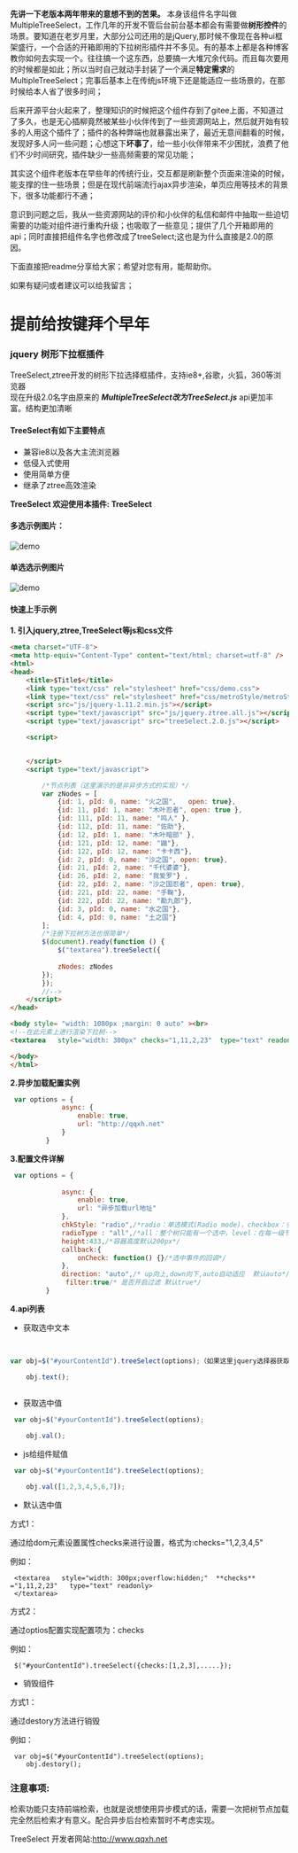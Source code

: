 **先讲一下老版本两年带来的意想不到的苦果。**
本身该组件名字叫做MultipleTreeSelect，工作几年的开发不管后台前台基本都会有需要做**树形控件**的场景。要知道在老岁月里，大部分公司还用的是jQuery,那时候不像现在各种ui框架盛行，一个合适的开箱即用的下拉树形插件并不多见。有的基本上都是各种博客教你如何去实现一个。往往搞一个这东西，总要搞一大堆冗余代码。而且每次要用的时候都是如此；所以当时自己就动手封装了一个满足**特定需求**的MultipleTreeSelect；完事后基本上在传统js环境下还是能适应一些场景的，在那时候给本人省了很多时间；

后来开源平台火起来了，整理知识的时候把这个组件存到了gitee上面，不知道过了多久，也是无心插柳竟然被某些小伙伴传到了一些资源网站上，然后就开始有较多的人用这个插件了；插件的各种弊端也就暴露出来了，最近无意间翻看的时候，发现好多人问一些问题；心想这下**坏事了**，给一些小伙伴带来不少困扰，浪费了他们不少时间研究，插件缺少一些高频需要的常见功能；

其实这个组件老版本在早些年的传统行业，交互都是刷新整个页面来渲染的时候，能支撑的住一些场景；但是在现代前端流行ajax异步渲染，单页应用等技术的背景下，很多功能都行不通；


意识到问题之后，我从一些资源网站的评价和小伙伴的私信和邮件中抽取一些迫切需要的功能对组件进行重构升级；也吸取了一些意见；提供了几个开箱即用的api；同时直接把组件名字也修改成了treeSelect;这也是为什么直接是2.0的原因。

下面直接把readme分享给大家；希望对您有用，能帮助你。

如果有疑问或者建议可以给我留言；

# 提前给按键拜个早年
 

### jquery 树形下拉框插件

TreeSelect,ztree开发的树形下拉选择框插件，支持ie8+,谷歌，火狐，360等浏览器<br>
现在升级2.0名字由原来的 _**MultipleTreeSelect改为TreeSelect.js**_ 
api更加丰富。结构更加清晰
#### TreeSelect有如下主要特点
- 兼容ie8以及各大主流浏览器
- 低侵入式使用
- 使用简单方便
- 继承了ztree高效渲染


**TreeSelect 欢迎使用本插件: TreeSelect**

#### 多选示例图片：
![demo](https://user-gold-cdn.xitu.io/2019/12/28/16f4cfb0a596db62?w=323&h=317&f=png&s=13324)
#### 单选选示例图片
![demo](https://user-gold-cdn.xitu.io/2019/12/28/16f4cfb0a7f11f77?w=322&h=415&f=png&s=17136)
#### 快速上手示例

**1. 引入jquery,ztree,TreeSelect等js和css文件**

```html
<meta charset="UTF-8">
<meta http-equiv="Content-Type" content="text/html; charset=utf-8" />
<html>
<head>
    <title>$Title$</title>
    <link type="text/css" rel="stylesheet" href="css/demo.css">
    <link type="text/css" rel="stylesheet" href="css/metroStyle/metroStyle.css">
    <script src="js/jquery-1.11.2.min.js"></script>
    <script type="text/javascript" src="js/jquery.ztree.all.js"></script>
    <script type="text/javascript" src="treeSelect.2.0.js"></script>

    <script>


    </script>
    <script type="text/javascript">

        /*节点列表（这里演示的是非异步方式的实现）*/
        var zNodes = [
            {id: 1, pId: 0, name: "火之国",   open: true},
            {id: 11, pId: 1, name: "木叶忍者", open: true },
            {id: 111, pId: 11, name: "鸣人" },
            {id: 112, pId: 11, name: "佐助"},
            {id: 12, pId: 1, name: "木叶暗部" },
            {id: 121, pId: 12, name: "鼬"},
            {id: 122, pId: 12, name: "卡卡西"},
            {id: 2, pId: 0, name: "沙之国", open: true},
            {id: 21, pId: 2, name: "千代婆婆"},
            {id: 26, pId: 2, name: "我爱罗"} ,
            {id: 22, pId: 2, name: "沙之国忍者", open: true},
            {id: 221, pId: 22, name: "手鞠"},
            {id: 222, pId: 22, name: "勘九郎"},
            {id: 3, pId: 0, name: "水之国"},
            {id: 4, pId: 0, name: "土之国"}
        ]; 
        /*注册下拉树方法也很简单*/
        $(document).ready(function () {
            $("textarea").treeSelect({
            
            zNodes: zNodes
        });
        });
        //-->
    </script>
</head>

<body style= "width: 1080px ;margin: 0 auto" ><br>
<!--在此元素上进行渲染下拉树-->
<textarea   style="width: 300px" checks="1,11,2,23"  type="text" readonly></textarea>

</body>
</html>

```

**2.异步加载配置实例**

```js
 var options = {
             async: {
                 enable: true,
                 url: "http://qqxh.net"
             }
         }
```

**3.配置文件详解**
```js
 var options = {
             
             async: {
                 enable: true,
                 url: "异步加载url地址"
             },
             chkStyle: "radio",/*radio：单选模式(Radio mode)，checkbox：多选模式(checkbox mode)，默认为多选*/
             radioType : "all",/*all：整个树只能有一个选中，level：在每一级节点范围内当做一个分组*/
             height:433,/*容器高度默认200px*/
             callback:{
                 onCheck: function() {}/*选中事件的回调*/
             },
             direction: "auto",/* up向上,down向下,auto自动适应  默认auto*/
              filter:true/* 是否开启过滤 默认true*/
         }
```

**4.api列表**
- 获取选中文本
```js
  
 
var obj=$("#yourContentId").treeSelect(options);（如果这里jquery选择器获取到多个元素，那么这里返回的是TreeSelect对象列表）

    obj.text();
 

```
- 获取选中值
 
```js
 var obj=$("#yourContentId").treeSelect(options);

    obj.val();
```

- js给组件赋值
 
```js
 var obj=$("#yourContentId").treeSelect(options);

    obj.val([1,2,3,4,5,6,7]);
```

 - 默认选中值
 
方式1：

 通过给dom元素设置属性checks来进行设置，格式为:checks="1,2,3,4,5" 
 
 例如：
 

```
 <textarea   style="width: 300px;overflow:hidden;"  **checks** ="1,11,2,23"   type="text" readonly>
 </textarea>
```
 
方式2：

 通过optios配置实现配置项为：checks
 
 例如：
 

```
 $("#yourContentId").treeSelect({checks:[1,2,3],.....});
```
 - 销毁组件
 
方式1：

 通过destory方法进行销毁
 
 例如：
 

```
 var obj=$("#yourContentId").treeSelect(options);
    obj.destory();
```

### 注意事项:


检索功能只支持前端检索，也就是说想使用异步模式的话，需要一次把树节点加载完全然后检索才有意义。配合异步后台检索暂时不考虑实现。


TreeSelect 开发者网站:http://www.qqxh.net

